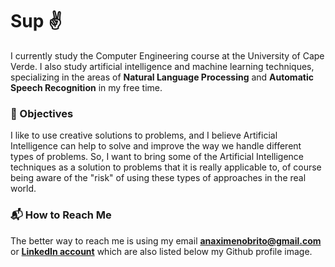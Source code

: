 # Sup :v:

I currently study the Computer Engineering course at the University of Cape Verde. I also study artificial intelligence and machine learning techniques, specializing in the areas of **Natural Language Processing** and **Automatic Speech Recognition** in my free time.

### :star2: Objectives

I like to use creative solutions to problems, and I believe Artificial Intelligence can help to solve and improve the way we handle different types of problems. So, I want to bring some of the Artificial Intelligence techniques as a solution to problems that it is really applicable to, of course being aware of the "risk" of using these types of approaches in the real world.

### :mailbox_with_mail: How to Reach Me

The better way to reach me is using my email **anaximenobrito@gmail.com** or **[LinkedIn account](https://linkedin.com/in/anaximeno)** which are also listed below my Github profile image. 

<!-- MORE: Please note that since I am a college student, I can be a little busy, so I will only respond to a message in more or less time, depending on the relevance of the message. -->
